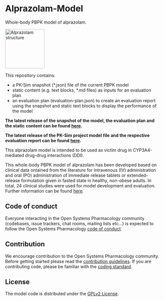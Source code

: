 # Alprazolam-Model
Whole-body PBPK model of alprazolam.

<a title="Alprazolam" href="https://commons.wikimedia.org/wiki/File:Alprazolam_structure.svg"><img width="128" alt="Alprazolam structure" src="https://upload.wikimedia.org/wikipedia/commons/thumb/3/31/Alprazolam_structure.svg/128px-Alprazolam_structure.svg.png"></a> 


This repository contains:

- a PK-Sim snapshot (*.json) file of the current PBPK model
- static content (e.g. text blocks, *.md files) as inputs for an evaluation plan
- an evaluation plan (evaluation-plan.json) to create an evaluation report using the snapshot and static text blocks to display the performance of the model

**The latest release of the snapshot of the model, the evaluation plan and the static content can be found [here](../../releases/latest).**

**The latest release of the PK-Sim project model file and the respective evaluation report can be found [here](https://github.com/Open-Systems-Pharmacology/OSP-PBPK-Model-Library/releases/latest).**



This alprazolam model is intended to be used as victim drug in CYP3A4-mediated drug-drug interactions (DDI).

This whole-body PBPK model of alprazolam has been developed based on clinical data ontained from the literature for intravenous (IV) administration and oral (PO) administration of immediate release tablets or extended-release formulation given in fasted state in healthy, non-obese adults. In total, 24 clinical studies were used for model development and evaluation. 
Further information can be found [here](../../releases/latest).

## Code of conduct

Everyone interacting in the Open Systems Pharmacology community (codebases, issue trackers, chat rooms, mailing lists etc...) is expected to follow the Open Systems Pharmacology [code of conduct](https://github.com/Open-Systems-Pharmacology/Suite/blob/master/CODE_OF_CONDUCT.md#contributor-covenant-code-of-conduct).

## Contribution

We encourage contribution to the Open Systems Pharmacology community. Before getting started please read the [contribution guidelines](https://github.com/Open-Systems-Pharmacology/Suite/blob/master/CONTRIBUTING.md#ways-to-contribute). If you are contributing code, please be familiar with the [coding standard](https://github.com/Open-Systems-Pharmacology/Suite/blob/master/CODING_STANDARDS.md#visual-studio-settings).

## License

The model code is distributed under the [GPLv2 License](https://github.com/Open-Systems-Pharmacology/Suite/blob/develop/LICENSE).
